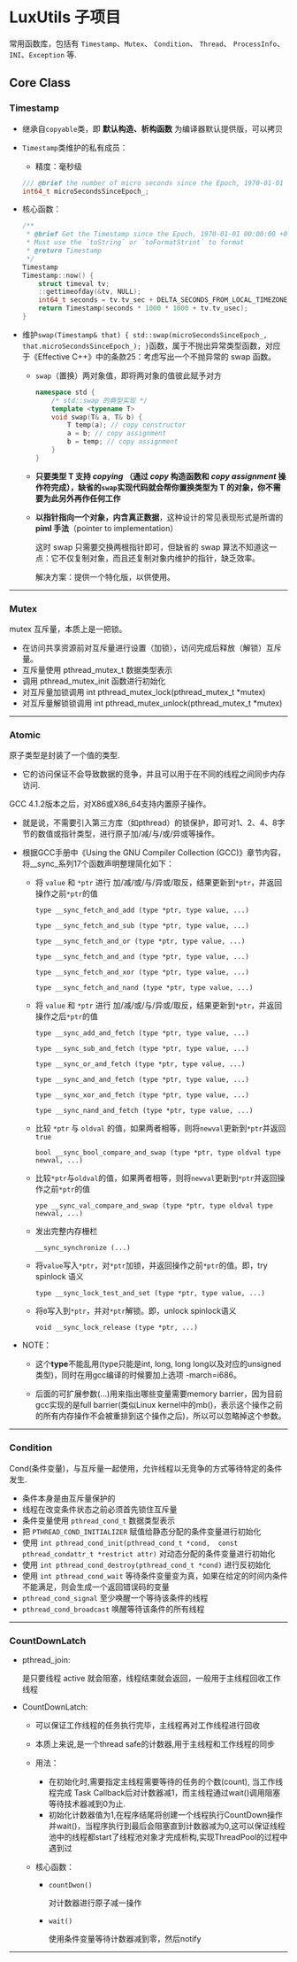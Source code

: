 # LuxUtils 子项目

常用函数库，包括有 `Timestamp`、`Mutex`、 `Condition`、 `Thread`、 `ProcessInfo`、`INI`、`Exception` 等.


## Core Class

### Timestamp

- 继承自`copyable`类，即 **默认构造、析构函数** 为编译器默认提供版，可以拷贝

- `Timestamp`类维护的私有成员：

  - 精度：毫秒级

  ```c ++
  /// @brief the number of micro seconds since the Epoch, 1970-01-01 00:00:00 +0000 (UTC). (微秒)
  int64_t microSecondsSinceEpoch_;
  ```

- 核心函数：

  ```c++
  /**
   * @brief Get the Timestamp since the Epoch, 1970-01-01 00:00:00 +0000 (UTC).
   * Must use the `toString` or `toFormatStrint` to format
   * @return Timestamp 
   */
  Timestamp
  Timestamp::now() {
      struct timeval tv;
      ::gettimeofday(&tv, NULL);
      int64_t seconds = tv.tv_sec + DELTA_SECONDS_FROM_LOCAL_TIMEZONE_TO_ZORO;    
      return Timestamp(seconds * 1000 * 1000 + tv.tv_usec);
  }
  ```

- 维护`swap(Timestamp& that) { std::swap(microSecondsSinceEpoch_, that.microSecondsSinceEpoch_); }`函数，属于不抛出异常类型函数，对应于《Effective C++》中的条款25：考虑写出一个不抛异常的 swap 函数。

  - `swap`（置换）两对象值，即将两对象的值彼此赋予对方

    ```c++
    namespace std {
        /* std::swap 的典型实现 */
        template <typename T>
        void swap(T& a, T& b) {
            T temp(a); // copy constructor
            a = b; // copy assignment
            b = temp; // copy assignment
        }
    }
    ```

  - **只要类型 T 支持 *copying* （通过 *copy* 构造函数和 *copy assignment* 操作符完成），缺省的`swap`实现代码就会帮你置换类型为 T 的对象，你不需要为此另外再作任何工作**

  - **以指针指向一个对象，内含真正数据**，这种设计的常见表现形式是所谓的 **piml 手法**（pointer to implementation）

    这时 swap 只需要交换两根指针即可，但缺省的 swap 算法不知道这一点：它不仅复制对象，而且还复制对象内维护的指针，缺乏效率。

    解决方案：提供一个特化版，以供使用。

---


### Mutex

mutex 互斥量，本质上是一把锁。

- 在访问共享资源前对互斥量进行设置（加锁），访问完成后释放（解锁）互斥量。
- 互斥量使用 pthread_mutex_t 数据类型表示
- 调用 pthread_mutex_init 函数进行初始化
- 对互斥量加锁调用 int pthread_mutex_lock(pthread_mutex_t *mutex)
- 对互斥量解锁锁调用 int pthread_mutex_unlock(pthread_mutex_t *mutex)

---

### Atomic

原子类型是封装了一个值的类型.

- 它的访问保证不会导致数据的竞争，并且可以用于在不同的线程之间同步内存访问.

GCC 4.1.2版本之后，对X86或X86_64支持内置原子操作。

- 就是说，不需要引入第三方库（如pthread）的锁保护，即可对1、2、4、8字节的数值或指针类型，进行原子加/减/与/或/异或等操作。

- 根据GCC手册中《Using the GNU Compiler Collection (GCC)》章节内容，将__sync_系列17个函数声明整理简化如下：

  - 将 `value` 和 `*ptr` 进行 加/减/或/与/异或/取反，结果更新到`*ptr`，并返回操作之前`*ptr`的值

    `type __sync_fetch_and_add (type *ptr, type value, ...)`

    `type __sync_fetch_and_sub (type *ptr, type value, ...)`

    `type __sync_fetch_and_or (type *ptr, type value, ...)`

    `type __sync_fetch_and_and (type *ptr, type value, ...)`

    `type __sync_fetch_and_xor (type *ptr, type value, ...)`

    `type __sync_fetch_and_nand (type *ptr, type value, ...)`

  - 将 `value` 和 `*ptr` 进行 加/减/或/与/异或/取反，结果更新到`*ptr`，并返回操作之后`*ptr`的值

    `type __sync_add_and_fetch (type *ptr, type value, ...)`

    `type __sync_sub_and_fetch (type *ptr, type value, ...)`

    `type __sync_or_and_fetch (type *ptr, type value, ...)`

    `type __sync_and_and_fetch (type *ptr, type value, ...)`

    `type __sync_xor_and_fetch (type *ptr, type value, ...)`

    `type __sync_nand_and_fetch (type *ptr, type value, ...)`

  - 比较 `*ptr` 与 `oldval` 的值，如果两者相等，则将`newval`更新到`*ptr`并返回`true`

    `bool __sync_bool_compare_and_swap (type *ptr, type oldval type newval, ...)`

  - 比较`*ptr`与`oldval`的值，如果两者相等，则将`newval`更新到`*ptr`并返回操作之前`*ptr`的值

    `ype __sync_val_compare_and_swap (type *ptr, type oldval type newval, ...)`

  - 发出完整内存栅栏

    `__sync_synchronize (...)`

  - 将`value`写入`*ptr`，对`*ptr`加锁，并返回操作之前`*ptr`的值。即，try spinlock 语义

    `type __sync_lock_test_and_set (type *ptr, type value, ...)`

  - 将`0`写入到`*ptr`，并对`*ptr`解锁。即，unlock spinlock语义

    `void __sync_lock_release (type *ptr, ...)`

- NOTE：

  - 这个**type**不能乱用(type只能是int, long, long long以及对应的unsigned类型)，同时在用gcc编译的时候要加上选项 -march=i686。

  - 后面的可扩展参数(…)用来指出哪些变量需要memory barrier，因为目前gcc实现的是full barrier(类似Linux kernel中的mb()，表示这个操作之前的所有内存操作不会被重排到这个操作之后)，所以可以忽略掉这个参数。

---

### Condition

Cond(条件变量)，与互斥量一起使用，允许线程以无竞争的方式等待特定的条件发生.

- 条件本身是由互斥量保护的
- 线程在改变条件状态之前必须首先锁住互斥量
- 条件变量使用 `pthread_cond_t` 数据类型表示
- 把 `PTHREAD_COND_INITIALIZER` 赋值给静态分配的条件变量进行初始化
- 使用 `int pthread_cond_init(pthread_cond_t *cond,  const pthread_condattr_t *restrict attr)` 对动态分配的条件变量进行初始化
- 使用 `int pthread_cond_destroy(pthread_cond_t *cond)` 进行反初始化
- 使用 `int pthread_cond_wait` 等待条件变量变为真，如果在给定的时间内条件不能满足，则会生成一个返回错误码的变量
- `pthread_cond_signal` 至少唤醒一个等待该条件的线程
- `pthread_cond_broadcast` 唤醒等待该条件的所有线程

---

### CountDownLatch

- pthread_join:

  是只要线程 active 就会阻塞，线程结束就会返回，一般用于主线程回收工作线程

- CountDownLatch:
  - 可以保证工作线程的任务执行完毕，主线程再对工作线程进行回收
  - 本质上来说,是一个thread safe的计数器,用于主线程和工作线程的同步
  - 用法：
    - 在初始化时,需要指定主线程需要等待的任务的个数(count), 当工作线程完成 Task Callback后对计数器减1，而主线程通过wait()调用阻塞等待技术器减到0为止.
    - 初始化计数器值为1,在程序结尾将创建一个线程执行CountDown操作并wait()，当程序执行到最后会阻塞直到计数器减为0,这可以保证线程池中的线程都start了线程池对象才完成析构,实现ThreadPool的过程中遇到过

  - 核心函数：
    - `countDwon()`

      对计数器进行原子减一操作

    - `wait()`

      使用条件变量等待计数器减到零，然后notify

---